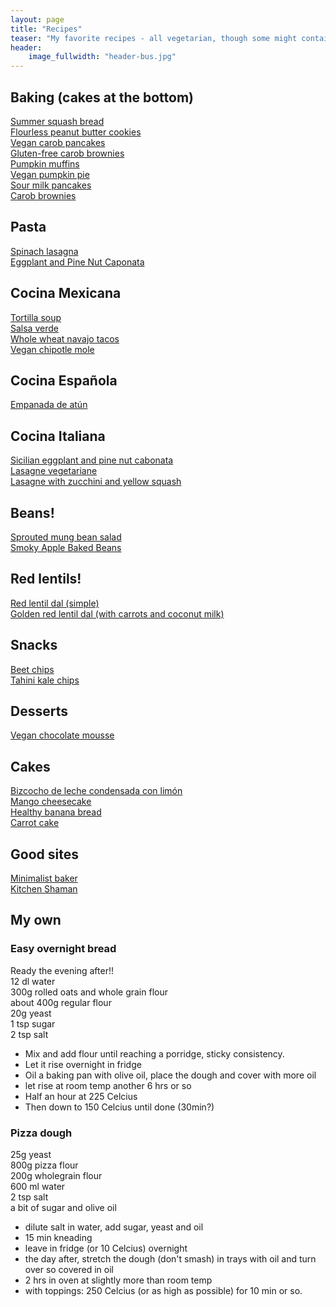 ```yaml
---
layout: page
title: "Recipes"
teaser: "My favorite recipes - all vegetarian, though some might contain fish (I'm pescatarian)."
header:
    image_fullwidth: "header-bus.jpg"
---
```



## Baking (cakes at the bottom)
[Summer squash bread](https://heatherchristo.com/2011/08/01/lemon-summer-squash-bread/)
<br>
[Flourless peanut butter cookies](http://www.shockinglydelicious.com/5-ingredient-gluten-free-flourless-peanut-butter-cookies/)
<br>
[Vegan carob pancakes](https://theveganseed.wordpress.com/my-kitchen/vegan-breakfasts/carob-pancakes/)
<br>
[Gluten-free carob brownies](https://thankheavens.com.au/2013/09/26/the-worlds-best-carob-brownie/)
<br>
[Pumpkin muffins](https://cookieandkate.com/2014/healthy-maple-pumpkin-muffins/)
<br>
[Vegan pumpkin pie](http://www.yummymummykitchen.com/2017/10/vegan-pumpkin-pie.html?m=1)
<br>
[Sour milk pancakes](https://recipes.sparkpeople.com/recipe-detail.asp?recipe=733916)
<br>
[Carob brownies](https://thankheavens.com.au/2013/09/26/the-worlds-best-carob-brownie/)
<br>

## Pasta
[Spinach lasagna](http://www.seriouseats.com/recipes/2014/11/food-lab-creamy-cheesy-ultimate-spinach-lasagna-recipe.html)
<br>
[Eggplant and Pine Nut Caponata](http://www.seriouseats.com/recipes/2015/02/sicilian-eggplant-pinenut-caponata-vegan-recipe.html)
<br>

## Cocina Mexicana
[Tortilla soup](https://www.youtube.com/watch?v=SmvD0L6TJ28&t=600s)
<br>
[Salsa verde](http://www.mexican-authentic-recipes.com/salsa_y_dips-salsa_verde.html)
<br>
[Whole wheat navajo tacos](https://www.thankyourbody.com/recipe-navajo-tacos/)
<br>
[Vegan chipotle mole](https://www.nomeatathlete.com/easy-vegan-chipotle-mole-sauce/)
<br>

## Cocina Española
[Empanada de atún](http://spanishsabores.com/2015/06/13/baked-tuna-empanada-recipe-empanada-de-atun/)
<br>

## Cocina Italiana
[Sicilian eggplant and pine nut cabonata](http://www.seriouseats.com/recipes/2015/02/sicilian-eggplant-pinenut-caponata-vegan-recipe.html)
<br>
[Lasagne vegetariane](http://ricette.giallozafferano.it/Lasagne-vegetariane.html)
<br>
[Lasagne with zucchini and yellow squash](https://www.inspiredtaste.net/22401/fresh-vegetable-lasagna-recipe/)
<br>

## Beans!
[Sprouted mung bean salad](https://holycowvegan.net/sprouted-mung-salad/)
<br>
[Smoky Apple Baked Beans](http://blog.fatfreevegan.com/2013/02/smoky-apple-baked-beans.html)
<br>

## Red lentils!
[Red lentil dal (simple)](https://www.epicurious.com/recipes/food/views/red-lentil-dal-101019)
<br>
[Golden red lentil dal (with carrots and coconut milk)](http://ohsheglows.com/2015/10/12/golden-red-lentil-dal-with-cilantro-speckled-basmati/)
<br>

## Snacks
[Beet chips](http://paleogrubs.com/baked-beet-chips-recipe)
<br>
[Tahini kale chips](http://www.dailybitesblog.com/2013/10/22/tahini-smoked-paprika-kale-chips/)
<br>

## Desserts
[Vegan chocolate mousse](https://www.youtube.com/watch?v=UNtx6HUum2U)

## Cakes
[Bizcocho de leche condensada con limón](http://www.dulcesentimiento.com/bizcocho-leche-condensada-limon/)
<br>
[Mango cheesecake](https://www.epicurious.com/recipes/food/views/mango-cheesecake-105565)
<br>
[Healthy banana bread](https://cookieandkate.com/2015/healthy-banana-bread-recipe/)
<br>
[Carrot cake](https://www.marthastewart.com/356827/carrot-cake)
<br>

## Good sites
[Minimalist baker](https://minimalistbaker.com/recipe-index/)
<br>
[Kitchen Shaman](http://www.kitchenshaman.com/)
<br>


## My own

### Easy overnight bread
Ready the evening after!!<br>
12 dl water<br>
300g rolled oats and whole grain flour<br>
about 400g regular flour<br>
20g yeast<br>
1 tsp sugar<br>
2 tsp salt<br>
- Mix and add flour until reaching a porridge, sticky consistency.
- Let it rise overnight in fridge<br>
- Oil a baking pan with olive oil, place the dough and cover with more oil<br>
- let rise at room temp another 6 hrs or so<br>
- Half an hour at 225 Celcius <br>
- Then down to 150 Celcius until done (30min?)<br>

### Pizza dough
25g yeast<br>
800g pizza flour<br>
200g wholegrain flour<br>
600 ml water<br>
2 tsp salt<br>
a bit of sugar and olive oil<br>
- dilute salt in water, add sugar, yeast and oil<br>
- 15 min kneading<br>
- leave in fridge (or 10 Celcius) overnight<br>
- the day after, stretch the dough (don't smash) in trays with oil and turn over so covered in oil<br>
- 2 hrs in oven at slightly more than room temp<br>
- with toppings: 250 Celcius (or as high as possible) for 10 min or so.<br> 

